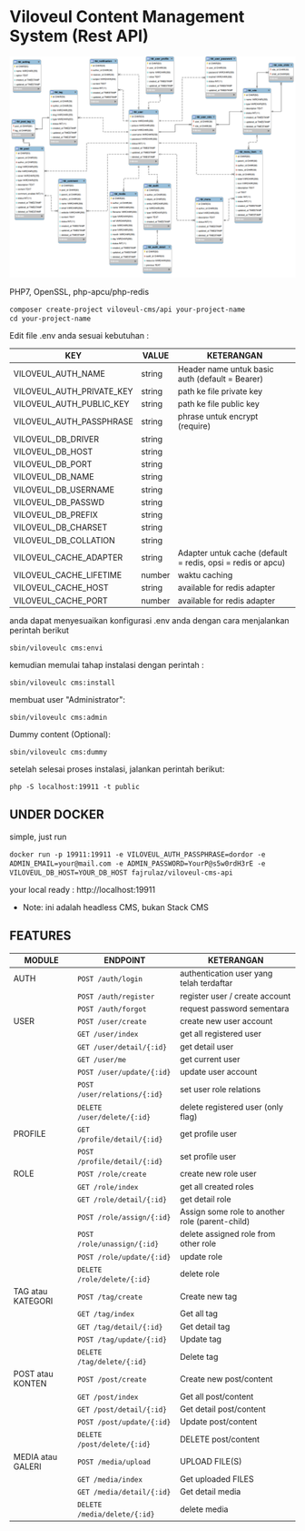 
#  Viloveul Content Management System (Rest API)

![Diagram](diagram.png)

PHP7, OpenSSL, php-apcu/php-redis
```shell
composer create-project viloveul-cms/api your-project-name
cd your-project-name
```
Edit file .env anda sesuai kebutuhan :

| KEY | VALUE | KETERANGAN |
| - | - | - |
| VILOVEUL_AUTH_NAME | string | Header name untuk basic auth (default = Bearer) |
| VILOVEUL_AUTH_PRIVATE_KEY | string | path ke file private key |
| VILOVEUL_AUTH_PUBLIC_KEY | string | path ke file public key |
| VILOVEUL_AUTH_PASSPHRASE | string | phrase untuk encrypt (require) |
| VILOVEUL_DB_DRIVER | string | |
| VILOVEUL_DB_HOST | string | |
| VILOVEUL_DB_PORT | string | |
| VILOVEUL_DB_NAME | string | |
| VILOVEUL_DB_USERNAME | string | |
| VILOVEUL_DB_PASSWD | string | |
| VILOVEUL_DB_PREFIX | string | |
| VILOVEUL_DB_CHARSET | string | |
| VILOVEUL_DB_COLLATION | string | |
| VILOVEUL_CACHE_ADAPTER | string | Adapter untuk cache (default = redis, opsi = redis or apcu) |
| VILOVEUL_CACHE_LIFETIME | number | waktu caching |
| VILOVEUL_CACHE_HOST | string | available for redis adapter |
| VILOVEUL_CACHE_PORT | number | available for redis adapter |

anda dapat menyesuaikan konfigurasi .env anda dengan cara menjalankan perintah berikut
```shell
sbin/viloveulc cms:envi
```
kemudian memulai tahap instalasi dengan perintah :
```shell
sbin/viloveulc cms:install
```
membuat user "Administrator":
```shell
sbin/viloveulc cms:admin
```
Dummy content (Optional):
```shell
sbin/viloveulc cms:dummy
```
setelah selesai proses instalasi, jalankan perintah berikut:
```shell
php -S localhost:19911 -t public
```

##  UNDER DOCKER
simple, just run
```shell
docker run -p 19911:19911 -e VILOVEUL_AUTH_PASSPHRASE=dordor -e ADMIN_EMAIL=your@mail.com -e ADMIN_PASSWORD=YourP@s5w0rdH3rE -e VILOVEUL_DB_HOST=YOUR_DB_HOST fajrulaz/viloveul-cms-api
```
your local ready : http://localhost:19911

* Note: ini adalah headless CMS, bukan Stack CMS

##  FEATURES

| MODULE | ENDPOINT | KETERANGAN |
| - | - | - |
| AUTH | <code>POST /auth/login</code> | authentication user yang telah terdaftar |
| | <code>POST /auth/register</code> | register user / create account |
| | <code>POST /auth/forgot</code> | request password sementara |
| USER | <code>POST /user/create</code> | create new user account |
| | <code>GET /user/index</code> | get all registered user |
| | <code>GET /user/detail/{:id}</code> | get detail user |
| | <code>GET /user/me</code> | get current user |
| | <code>POST /user/update/{:id}</code> | update user account |
| | <code>POST /user/relations/{:id}</code> | set user role relations |
| | <code>DELETE /user/delete/{:id}</code> | delete registered user (only flag) |
| PROFILE | <code>GET /profile/detail/{:id}</code> | get profile user |
| | <code>POST /profile/detail/{:id}</code> | set profile user |
| ROLE | <code>POST /role/create</code> | create new role user |
| | <code>GET /role/index</code> | get all created roles |
| | <code>GET /role/detail/{:id}</code> | get detail role |
| | <code>POST /role/assign/{:id}</code> | Assign some role to another role (parent-child) |
| | <code>POST /role/unassign/{:id}</code> | delete assigned role from other role |
| | <code>POST /role/update/{:id}</code> | update role |
| | <code>DELETE /role/delete/{:id}</code> | delete role |
| TAG atau KATEGORI | <code>POST /tag/create</code> | Create new tag |
| | <code>GET /tag/index</code> | Get all tag |
| | <code>GET /tag/detail/{:id}</code> | Get detail tag |
| | <code>POST /tag/update/{:id}</code> | Update tag |
| | <code>DELETE /tag/delete/{:id}</code> | Delete tag |
| POST atau KONTEN | <code>POST /post/create</code> | Create new post/content |
| | <code>GET /post/index</code> | Get all post/content |
| | <code>GET /post/detail/{:id}</code> | Get detail post/content |
| | <code>POST /post/update/{:id}</code> | Update post/content |
| | <code>DELETE /post/delete/{:id}</code> | DELETE post/content |
| MEDIA atau GALERI | <code>POST /media/upload</code> | UPLOAD FILE(S) |
| | <code>GET /media/index</code> | Get uploaded FILES |
| | <code>GET /media/detail/{:id}</code> | Get detail media |
| | <code>DELETE /media/delete/{:id}</code> | delete media |
